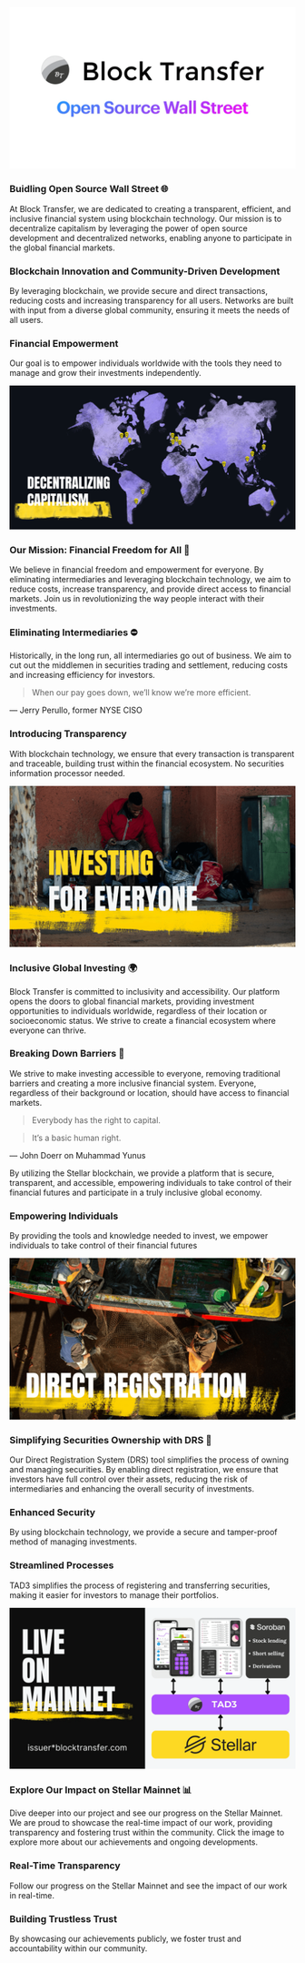[![Block Transfer](imgs/intro.png)](https://www.blocktransfer.com/)

### Buidling Open Source Wall Street 🌐
At Block Transfer, we are dedicated to creating a transparent, efficient, and inclusive financial system using blockchain technology. Our mission is to decentralize capitalism by leveraging the power of open source development and decentralized networks, enabling anyone to participate in the global financial markets.

### Blockchain Innovation and Community-Driven Development
By leveraging blockchain, we provide secure and direct transactions, reducing costs and increasing transparency for all users. Networks are built with input from a diverse global community, ensuring it meets the needs of all users.


### Financial Empowerment
Our goal is to empower individuals worldwide with the tools they need to manage and grow their investments independently.


[![We're on a mission](imgs/mission.png)](https://www.blocktransfer.com/about/values)

### Our Mission: Financial Freedom for All 🚀
We believe in financial freedom and empowerment for everyone. By eliminating intermediaries and leveraging blockchain technology, we aim to reduce costs, increase transparency, and provide direct access to financial markets. Join us in revolutionizing the way people interact with their investments.

### Eliminating Intermediaries ⛔️

Historically, in the long run, all intermediaries go out of business. We aim to cut out the middlemen in securities trading and settlement, reducing costs and increasing efficiency for investors.

> When our pay goes down, we’ll know we’re more efficient.

&mdash; Jerry Perullo, former NYSE CISO

### Introducing Transparency
With blockchain technology, we ensure that every transaction is transparent and traceable, building trust within the financial ecosystem. No securities information processor needed.


[![Investing for everyone](imgs/inclusion.png)](https://blocktransfer.com/.well-known/yellowpaper.pdf#page=5)

### Inclusive Global Investing 🌍
Block Transfer is committed to inclusivity and accessibility. Our platform opens the doors to global financial markets, providing investment opportunities to individuals worldwide, regardless of their location or socioeconomic status. We strive to create a financial ecosystem where everyone can thrive.

### Breaking Down Barriers 🚧

We strive to make investing accessible to everyone, removing traditional barriers and creating a more inclusive financial system. Everyone, regardless of their background or location, should have access to financial markets.

> Everybody has the right to capital.

> It’s a basic human right.

&mdash; John Doerr on Muhammad Yunus

By utilizing the Stellar blockchain, we provide a platform that is secure, transparent, and accessible, empowering individuals to take control of their financial futures and participate in a truly inclusive global economy.

### Empowering Individuals
By providing the tools and knowledge needed to invest, we empower individuals to take control of their financial futures


[![Direct registration tool](imgs/method.png)](https://www.whydrs.org/)

### Simplifying Securities Ownership with DRS 🔐
Our Direct Registration System (DRS) tool simplifies the process of owning and managing securities. By enabling direct registration, we ensure that investors have full control over their assets, reducing the risk of intermediaries and enhancing the overall security of investments.

### Enhanced Security
By using blockchain technology, we provide a secure and tamper-proof method of managing investments.

### Streamlined Processes
TAD3 simplifies the process of registering and transferring securities, making it easier for investors to manage their portfolios.


[![Learn more on mainnet](imgs/summary.png)](https://stellar.expert/explorer/public/account/GDRM3MK6KMHSYIT4E2AG2S2LWTDBJNYXE4H72C7YTTRWOWX5ZBECFWO7)

### Explore Our Impact on Stellar Mainnet 📊
Dive deeper into our project and see our progress on the Stellar Mainnet. We are proud to showcase the real-time impact of our work, providing transparency and fostering trust within the community. Click the image to explore more about our achievements and ongoing developments.

### Real-Time Transparency
Follow our progress on the Stellar Mainnet and see the impact of our work in real-time.

### Building Trustless Trust
By showcasing our achievements publicly, we foster trust and accountability within our community.
